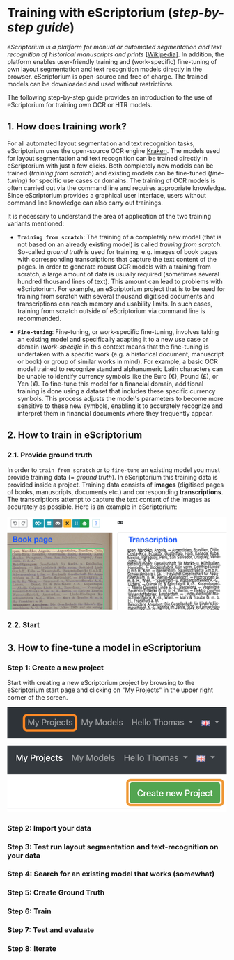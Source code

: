 # Training with eScriptorium (*step-by-step guide*)

*eScriptorium is a platform for manual or automated segmentation and text recognition of historical manuscripts and prints* [[Wikipedia](https://de.wikipedia.org/wiki/EScriptorium)]. In addition, the platform enables user-friendly training and (work-specific) fine-tuning of own layout segmentation and text recognition models directly in the browser. eScriptorium is open-source and free of charge. The trained models can be downloaded and used without restrictions.

The following step-by-step guide provides an introduction to the use of eScriptorium for training own OCR or HTR models.

## 1. How does training work?

For all automated layout segmentation and text recognition tasks, eScriptorium uses the open-source OCR engine [Kraken](https://kraken.re/main/index.html). The models used for layout segmentation and text recognition can be trained directly in eScriptorium with just a few clicks. Both completely new models can be trained (*training from scratch*) and existing models can be fine-tuned (*fine-tuning*) for specific use cases or domains. The training of OCR models is often carried out via the command line and requires appropriate knowledge. Since eScriptorium provides a graphical user interface, users without command line knowledge can also carry out trainings. 

It is necessary to understand the area of application of the two training variants mentioned: 

- **`Training from scratch`**: The training of a completely new model (that is not based on an already existing model) is called *training from scratch*. So-called *ground truth* is used for training, e.g. images of book pages with corresponding transcriptions that capture the text content of the pages. In order to generate robust OCR models with a training from scratch, a large amount of data is usually required (sometimes several hundred thousand lines of text). This amount can lead to problems with eScriptorium. For example, an eScriptorium project that is to be used for training from scratch with several thousand digitised documents and transcriptions can reach memory and usability limits. In such cases, training from scratch outside of eScriptorium via command line is recommended.
  
- **`Fine-tuning`**: Fine-tuning, or work-specific fine-tuning, involves taking an existing model and specifically adapting it to a new use case or domain (*work-specific* in this context means that the fine-tuning is undertaken with a specific work (e.g. a historical document, manuscript or book) or group of similar works in mind). For example, a basic OCR model trained to recognize standard alphanumeric Latin characters can be unable to identify currency symbols like the Euro (€), Pound (£), or Yen (¥). To fine-tune this model for a financial domain, additional training is done using a dataset that includes these specific currency symbols. This process adjusts the model's parameters to become more sensitive to these new symbols, enabling it to accurately recognize and interpret them in financial documents where they frequently appear.

## 2. How to train in eScriptorium
### 2.1. Provide ground truth
In order to `train from scratch` or to `fine-tune` an existing model you must provide training data (= *ground truth*). In eScriptorium this training data is provided inside a project. Training data consists of **images** (digitised pages of books, manuscripts, documents etc.) and corresponding **transcriptions**. The transcriptions attempt to capture the text content of the images as accurately as possible. Here is an example in eScriptorium:

![Image](./Images/training-eS-03.png)

### 2.2. Start 



## 3. How to fine-tune a model in eScriptorium

### Step 1: Create a new project
Start with creating a new eScriptorium project by browsing to the eScriptorium start page and clicking on "My Projects" in the upper right corner of the screen.

![Image](./Images/training-eS-00.png)



![Image](./Images/training-eS-01.png)
### Step 2: Import your data
### Step 3: Test run layout segmentation and text-recognition on your data
### Step 4: Search for an existing model that works (somewhat)
### Step 5: Create Ground Truth
### Step 6: Train
### Step 7: Test and evaluate
### Step 8: Iterate
